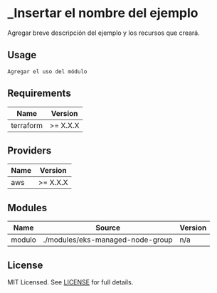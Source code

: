 # _Insertar el nombre del ejemplo
Agregar breve descripción del ejemplo y los recursos que creará.

## Usage

```hcl
Agregar el uso del módulo
```

## Requirements

| Name      | Version  |
| --------- | -------- |
| terraform | >= X.X.X |

## Providers

| Name | Version  |
| ---- | -------- |
| aws  | >= X.X.X |

## Modules

| Name   | Source                           | Version |
| ------ | -------------------------------- | ------- |
| modulo | ./modules/eks-managed-node-group | n/a     |

## License

MIT Licensed. See [LICENSE](https://github.com/orion-global/terraform-module-template/tree/prod/LICENSE) for full details.